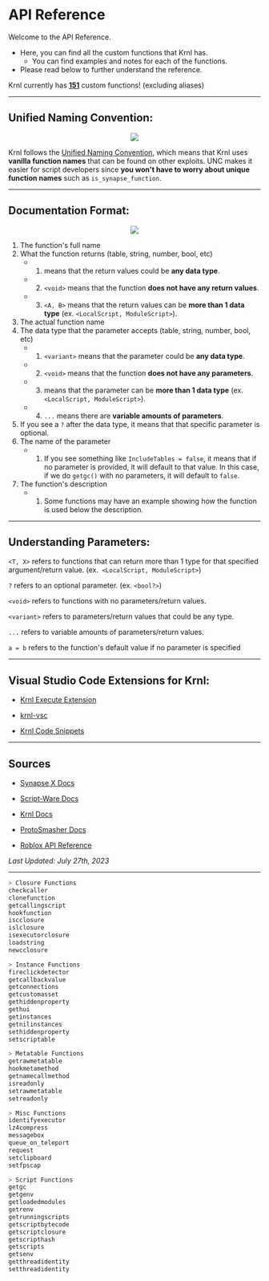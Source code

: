 # API Reference
Welcome to the API Reference.
- Here, you can find all the custom functions that Krnl has.
    - You can find examples and notes for each of the functions.
- Please read below to further understand the reference.

Krnl currently has <ins>**151**</ins> custom functions! (excluding aliases)

---

## Unified Naming Convention:
<p align="center">
    <img src="https://i.imgur.com/llOZTfP.png">
</p>

Krnl follows the [Unified Naming Convention](https://github.com/unified-naming-convention/NamingStandard), which means that Krnl uses **vanilla function names** that can be found on other exploits. UNC makes it easier for script developers since **you won't have to worry about unique function names** such as `is_synapse_function`.

---

## Documentation Format:
<p align="center">
    <img src="https://i.imgur.com/L3kHrZu.png">
</p>

1. The function's full name
2. What the function returns (table, string, number, bool, etc)
    - 1. means that the return values could be **any data type**.
    - 2. `<void>` means that the function **does not have any return values**.
    - 3. `<A, B>` means that the return values can be **more than 1 data type** (ex. `<LocalScript, ModuleScript>`).
3. The actual function name
4. The data type that the parameter accepts (table, string, number, bool, etc)
    - 1. `<variant>` means that the parameter could be **any data type**.
    -  2. `<void>` means that the function **does not have any parameters**.
    - 3. means that the parameter can be **more than 1 data type** (ex. `<LocalScript, ModuleScript>`).
    - 4. `...` means there are **variable amounts of parameters**.
5. If you see a `?` after the data type, it means that that specific parameter is optional.
6. The name of the parameter
    - 1. If you see something like `IncludeTables = false`, it means that if no parameter is provided, it will default to that value. In this case, if we do `getgc()` with no parameters, it will default to `false`.
7. The function's description
    - 1. Some functions may have an example showing how the function is used below the description.

---

## Understanding Parameters:
`<T, X>` refers to functions that can return more than 1 type for that specified argument/return value.
(ex.` <LocalScript, ModuleScript>`)

`?` refers to an optional parameter. (ex. `<bool?>`)

`<void>` refers to functions with no parameters/return values.

`<variant>` refers to parameters/return values that could be any type.

`...` refers to variable amounts of parameters/return values.

`a = b` refers to the function's default value if no parameter is specified

---

## Visual Studio Code Extensions for Krnl:

- [Krnl Execute Extension](https://marketplace.visualstudio.com/items?itemName=kaisei-kto.krnl-execute)

- [krnl-vsc](https://marketplace.visualstudio.com/items?itemName=krnl.krnl-vsc)

- [Krnl Code Snippets](https://marketplace.visualstudio.com/items?itemName=zzerexx.krnl-snippets)

---

## Sources

- [Synapse X Docs](https://docs.synapse.to)

- [Script-Ware Docs](https://dev.script-ware.com/)

- [Krnl Docs](https://krnl.place/docs")

- [ProtoSmasher Docs](https://docs.protosmasher.net)

- [Roblox API Reference](https://create.roblox.com/docs/reference/engine)

*Last Updated: July 27th, 2023*

---

```js
> Closure Functions
checkcaller
clonefunction
getcallingscript
hookfunction
iscclosure
islclosure
isexecutorclosure
loadstring
newcclosure

> Instance Functions
fireclickdetector
getcallbackvalue
getconnections
getcustomasset
gethiddenproperty
gethui
getinstances
getnilinstances
sethiddenproperty
setscriptable

> Metatable Functions
getrawmetatable
hookmetamethod
getnamecallmethod
isreadonly
setrawmetatable
setreadonly

> Misc Functions
identifyexecutor
lz4compress
messagebox
queue_on_teleport
request
setclipboard
setfpscap

> Script Functions
getgc
getgenv
getloadedmodules
getrenv
getrunningscripts
getscriptbytecode
getscriptclosure
getscripthash
getscripts
getsenv
getthreadidentity
setthreadidentity
```